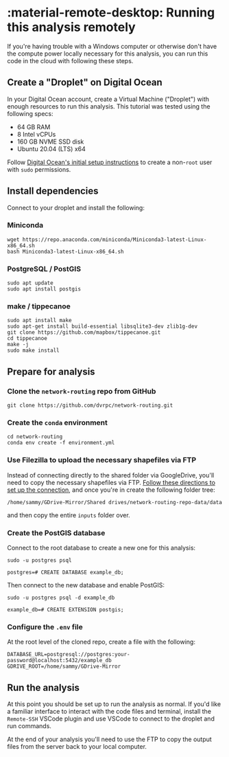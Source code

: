 # :material-remote-desktop: Running this analysis remotely

If you're having trouble with a Windows computer or otherwise don't have the compute power locally necessary for this analysis,
you can run this code in the cloud with following these steps.

## Create a "Droplet" on Digital Ocean

In your Digital Ocean account, create a Virtual Machine ("Droplet") with enough resources to run this analysis. This tutorial
was tested using the following specs:

- 64 GB RAM
- 8 Intel vCPUs
- 160 GB NVME SSD disk
- Ubuntu 20.04 (LTS) x64

Follow [Digital Ocean's initial setup instructions](https://www.digitalocean.com/community/tutorials/initial-server-setup-with-ubuntu-20-04)
to create a non-`root` user with `sudo` permissions.

## Install dependencies

Connect to your droplet and install the following:

### Miniconda

```
wget https://repo.anaconda.com/miniconda/Miniconda3-latest-Linux-x86_64.sh
bash Miniconda3-latest-Linux-x86_64.sh
```

### PostgreSQL / PostGIS

```
sudo apt update
sudo apt install postgis
```

### make / tippecanoe

```
sudo apt install make
sudo apt-get install build-essential libsqlite3-dev zlib1g-dev
git clone https://github.com/mapbox/tippecanoe.git
cd tippecanoe
make -j
sudo make install
```

## Prepare for analysis

### Clone the `network-routing` repo from GitHub

```
git clone https://github.com/dvrpc/network-routing.git
```

### Create the `conda` environment

```
cd network-routing
conda env create -f environment.yml
```

### Use Filezilla to upload the necessary shapefiles via FTP

Instead of connecting directly to the shared folder via GoogleDrive, you'll need to copy the necessary
shapefiles via FTP. [Follow these directions to set up the connection](https://medium.com/@Madgeek_in/how-to-connect-digitalocean-droplet-using-sftp-filezilla-2af5e2126ca), and once you're in create the following
folder tree:

```
/home/sammy/GDrive-Mirror/Shared drives/network-routing-repo-data/data
```

and then copy the entire `inputs` folder over.

### Create the PostGIS database

Connect to the root database to create a new one for this analysis:

```
sudo -u postgres psql
```

```
postgres=# CREATE DATABASE example_db;
```

Then connect to the new database and enable PostGIS:

```
sudo -u postgres psql -d example_db
```

```
example_db=# CREATE EXTENSION postgis;
```

### Configure the `.env` file

At the root level of the cloned repo, create a file with the following:

```
DATABASE_URL=postgresql://postgres:your-password@localhost:5432/example_db
GDRIVE_ROOT=/home/sammy/GDrive-Mirror
```

## Run the analysis

At this point you should be set up to run the analysis as normal. If you'd like a familiar interface
to interact with the code files and terminal, install the `Remote-SSH` VSCode plugin and use VSCode
to connect to the droplet and run commands.

At the end of your analysis you'll need to use the FTP to copy the output files from the server back to your local computer.

